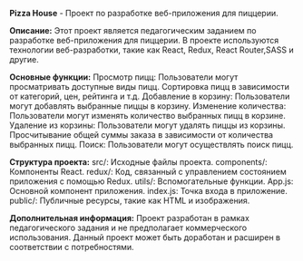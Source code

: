 **Pizza House** - Проект по разработке веб-приложения для пиццерии.

**Описание:**
Этот проект является педагогическим заданием по разработке веб-приложения для пиццерии. В проекте используются технологии веб-разработки, такие как React, Redux, React Router,SASS и другие.

**Основные функции:**
Просмотр пицц: Пользователи могут просматривать доступные виды пицц.
Сортировка пицц в зависимости от категорий, цен, рейтинга и т.д.
Добавление в корзину: Пользователи могут добавлять выбранные пиццы в корзину.
Изменение количества: Пользователи могут изменять количество выбранных пицц в корзине.
Удаление из корзины: Пользователи могут удалять пиццы из корзины.
Просчитывание общей суммы заказа в зависимости от количества выбранных пицц.
Поиск: Пользователи могут осуществлять поиск пицц.

**Структура проекта:**
src/: Исходные файлы проекта.
components/: Компоненты React.
redux/: Код, связанный с управлением состоянием приложения с помощью Redux.
utils/: Вспомогательные функции.
App.js: Основной компонент приложения.
index.js: Точка входа в приложение.
public/: Публичные ресурсы, такие как HTML и изображения.

**Дополнительная информация:**
Проект разработан в рамках педагогического задания и не предполагает коммерческого использования.
Данный проект может быть доработан и расширен в соответствии с потребностями.
